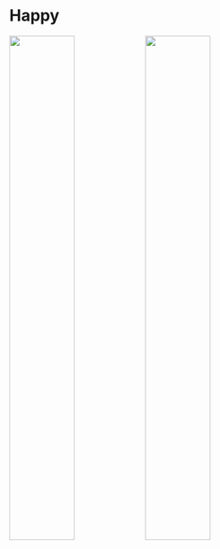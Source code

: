 # Happy


<img src="https://github.com/NicolasMorenoAlves/Happy/blob/main/server/uploads/landingPage.png" width="48%"/><img src="https://github.com/NicolasMorenoAlves/Happy/blob/main/server/uploads/orfanatosMAPA.png" width="48%"/>
